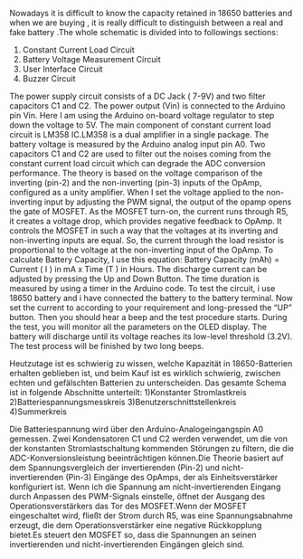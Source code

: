 Nowadays it is difficult to know the capacity retained in 18650 batteries and when we are buying , it is really difficult to distinguish between a real and fake battery .The whole schematic is divided into to followings sections:
1. Constant Current Load Circuit
2. Battery Voltage Measurement Circuit
3. User Interface Circuit
4. Buzzer Circuit

The power supply circuit consists of a DC Jack ( 7-9V) and two filter capacitors C1 and C2. The power output (Vin) is connected to the Arduino pin Vin. Here I am using the Arduino on-board voltage regulator to step down the voltage to 5V.
The main component of constant current load circuit is LM358 IC.LM358 is a dual amplifier in a single package.
The battery voltage is measured by the Arduino analog input pin A0. Two capacitors C1 and C2 are used to filter out the noises coming from the constant current load circuit which can degrade the ADC conversion performance.
The theory is based on the voltage comparison of the inverting (pin-2) and the non-inverting (pin-3) inputs of the OpAmp, configured as a unity amplifier. When I set the voltage applied to the non-inverting input by adjusting the PWM signal, the output of the opamp opens the gate of MOSFET. As the MOSFET turn-on, the current runs through R5, it creates a voltage drop, which provides negative feedback to OpAmp. It controls the MOSFET in such a way that the voltages at its inverting and non-inverting inputs are equal. So, the current through the load resistor is proportional to the voltage at the non-inverting input of the OpAmp. To calculate Battery Capacity, I use this equation: Battery Capacity (mAh) = Current ( I ) in mA x Time (T ) in Hours. The discharge current can be adjusted by pressing the Up and Down Button. The time duration is measured by using a timer in the Arduino code.
To test the circuit, i use  18650 battery and i have connected the battery to the battery terminal. Now set the current to according to your requirement and long-pressed the “UP” button. Then you should hear a beep and the test procedure starts. During the test, you will monitor all the parameters on the OLED display. The battery will discharge until its voltage reaches its low-level threshold (3.2V). The test process will be finished by two long beeps.

Heutzutage ist es schwierig zu wissen, welche Kapazität in 18650-Batterien erhalten geblieben ist, und beim Kauf ist es wirklich schwierig, zwischen echten und gefälschten Batterien zu unterscheiden. Das gesamte Schema ist in folgende Abschnitte unterteilt:
1)Konstanter Stromlastkreis
2)Batteriespannungsmesskreis
3)Benutzerschnittstellenkreis
4)Summerkreis

Die Batteriespannung wird über den Arduino-Analogeingangspin A0 gemessen. Zwei Kondensatoren C1 und C2 werden verwendet, um die von der konstanten Stromlastschaltung kommenden Störungen zu filtern, die die ADC-Konversionsleistung beeinträchtigen können.Die Theorie basiert auf dem Spannungsvergleich der invertierenden (Pin-2) und nicht-invertierenden (Pin-3) Eingänge des OpAmps, der als Einheitsverstärker konfiguriert ist. Wenn ich die Spannung am nicht-invertierenden Eingang durch Anpassen des PWM-Signals einstelle, öffnet der Ausgang des Operationsverstärkers das Tor des MOSFET.Wenn der MOSFET eingeschaltet wird, fließt der Strom durch R5, was eine Spannungsabnahme erzeugt, die dem Operationsverstärker eine negative Rückkopplung bietet.Es steuert den MOSFET so, dass die Spannungen an seinen invertierenden und nicht-invertierenden Eingängen gleich sind.
